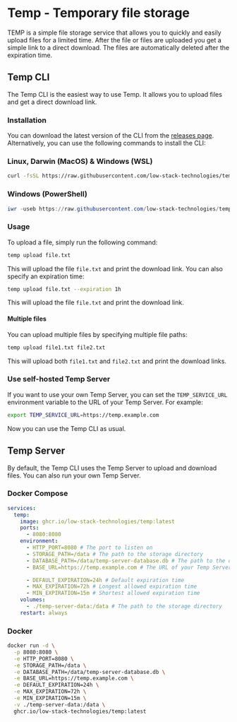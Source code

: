 # Temp - Temporary file storage

TEMP is a simple file storage service that allows you to quickly and easily upload files for a limited time. After the file or files are uploaded you get a simple link to a direct download. The files are automatically deleted after the expiration time.

## Temp CLI

The Temp CLI is the easiest way to use Temp. It allows you to upload files and get a direct download link.

### Installation

You can download the latest version of the CLI from the [releases page](https://github.com/low-stack/temp/releases). Alternatively, you can use the following commands to install the CLI:

### Linux, Darwin (MacOS) & Windows (WSL)

```bash
curl -fsSL https://raw.githubusercontent.com/low-stack-technologies/temp/main/install.sh | bash
```

### Windows (PowerShell)

```powershell
iwr -useb https://raw.githubusercontent.com/low-stack-technologies/temp/main/install.ps1 | iex
```

### Usage

To upload a file, simply run the following command:

```bash
temp upload file.txt
```

This will upload the file `file.txt` and print the download link. You can also specify an expiration time:

```bash
temp upload file.txt --expiration 1h
```

This will upload the file `file.txt` and print the download link.

#### Multiple files

You can upload multiple files by specifying multiple file paths:

```bash
temp upload file1.txt file2.txt
```

This will upload both `file1.txt` and `file2.txt` and print the download links.

### Use self-hosted Temp Server

If you want to use your own Temp Server, you can set the `TEMP_SERVICE_URL` environment variable to the URL of your Temp Server. For example:

```bash
export TEMP_SERVICE_URL=https://temp.example.com
```

Now you can use the Temp CLI as usual.

## Temp Server

By default, the Temp CLI uses the Temp Server to upload and download files. You can also run your own Temp Server.

### Docker Compose

```yaml
services:
  temp:
    image: ghcr.io/low-stack-technologies/temp:latest
    ports:
      - 8080:8080
    environment:
      - HTTP_PORT=8080 # The port to listen on
      - STORAGE_PATH=/data # The path to the storage directory
      - DATABASE_PATH=/data/temp-server-database.db # The path to the database file
      - BASE_URL=https://temp.example.com # The URL of your Temp Server

      - DEFAULT_EXPIRATION=24h # Default expiration time
      - MAX_EXPIRATION=72h # Longest allowed expiration time
      - MIN_EXPIRATION=15m # Shortest allowed expiration time
    volumes:
      - ./temp-server-data:/data # The path to the storage directory
    restart: always
```

### Docker

```bash
docker run -d \
  -p 8080:8080 \
  -e HTTP_PORT=8080 \
  -e STORAGE_PATH=/data \
  -e DATABASE_PATH=/data/temp-server-database.db \
  -e BASE_URL=https://temp.example.com \
  -e DEFAULT_EXPIRATION=24h \
  -e MAX_EXPIRATION=72h \
  -e MIN_EXPIRATION=15m \
  -v ./temp-server-data:/data \
  ghcr.io/low-stack-technologies/temp:latest
```
